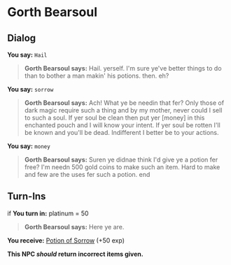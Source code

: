 # Gorth Bearsoul
## Dialog

**You say:** `Hail`



>**Gorth Bearsoul says:** Hail. yerself.  I'm sure ye've better things to do than to bother a man makin' his potions. then. eh?

**You say:** `sorrow`



>**Gorth Bearsoul says:** Ach! What ye be needin that fer? Only those of dark magic require such a thing and by my mother, never could I sell to such a soul. If yer soul be clean then put yer [money] in this enchanted pouch and I will know your intent. If yer soul be rotten I'll be known and you'll be dead. Indifferent I better be to your actions.

**You say:** `money`



>**Gorth Bearsoul says:** Suren ye didnae think I'd give ye a potion fer free? I'm needn 500 gold coins to make such an item. Hard to make and few are the uses fer such a potion.
end

## Turn-Ins





if **You turn in:** platinum = 50


>**Gorth Bearsoul says:** Here ye are.


 **You receive:**  [Potion of Sorrow](/item/7113) (+50 exp)

**This NPC *should* return incorrect items given.**






